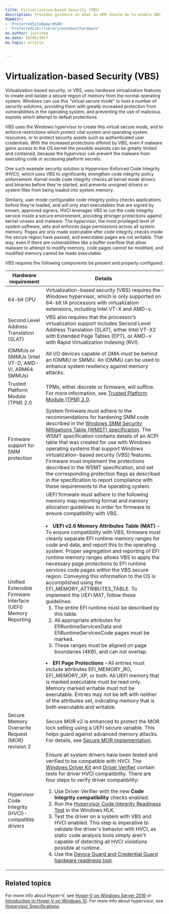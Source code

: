 ```yaml
---
title: Virtualization-based Security (VBS)
description: Provides guidance on what an OEM should do to enable VBS
MSHAttr:
- 'PreferredSiteName:MSDN'
- 'PreferredLib:/library/windows/hardware'
ms.author: justinha
ms.date: 10/05/2017
ms.topic: article


---
```


# Virtualization-based Security (VBS)
Virtualization-based security, or VBS, uses hardware virtualization features to create and isolate a secure region of memory from the normal operating system. Windows can use this "virtual secure mode" to host a number of security solutions, providing them with greatly increased protection from vulnerabilities in the operating system, and preventing the use of malicious exploits which attempt to defeat protections. 

VBS uses the Windows hypervisor to create this virtual secure mode, and to enforce restrictions which protect vital system and operating system resources, or to protect security assets such as authenticated user credentials. With the increased protections offered by VBS, even if malware gains access to the OS kernel the possible exploits can be greatly limited and contained, because the hypervisor can prevent the malware from executing code or accessing platform secrets.

One such example security solution is Hypervisor-Enforced Code Integrity (HVCI), which uses VBS to significantly strengthen code integrity policy enforcement.  Kernel mode code integrity checks all kernel mode drivers and binaries before they're started, and prevents unsigned drivers or system files from being loaded into system memory. 

Similarly, user mode configurable code integrity policy checks applications before they're loaded, and will only start executables that are signed by known, approved signers. HVCI leverages VBS to run the code integrity service inside a secure environment, providing stronger protections against kernel viruses and malware. The hypervisor, the most privileged level of system software, sets and enforces page permissions across all system memory. Pages are only made executable after code integrity checks inside the secure region have passed, and executable pages are not writable. That way, even if there are vulnerabilities like a buffer overflow that allow malware to attempt to modify memory, code pages cannot be modified, and modified memory cannot be made executable.

VBS requires the following components be present and properly configured.

| Hardware requirement | Details |
|----------------------|---------|
| 64-bit CPU | Virtualization-based security (VBS) requires the Windows hypervisor, which is only supported on 64-bit IA processors with virtualization extensions, including Intel VT-X and AMD-v. |
| Second Level Address Translation (SLAT) | VBS also requires that the processor’s virtualization support includes Second Level Address Translation (SLAT), either Intel VT-X2 with Extended Page Tables (EPT), or AMD-v with Rapid Virtualization Indexing (RVI). |
| IOMMUs or SMMUs (Intel VT-D, AMD-Vi, ARM64 SMMUs) | All I/O devices capable of DMA must be behind an IOMMU or SMMU.  An IOMMU can be used to enhance system resiliency against memory attacks. |
| Trusted Platform Module (TPM) 2.0 | TPMs, either discrete or firmware, will suffice. For more information, see [Trusted Platform Module (TPM) 2.0](OEM-TPM.md). |
| Firmware support for SMM protection | System firmware must adhere to the recommendations for hardening SMM code described in the [Windows SMM Security Mitigations Table (WMST) specification](https://docs.microsoft.com/en-us/windows-hardware/drivers/bringup/acpi-system-description-tables). The WSMT specification contains details of an ACPI table that was created for use with Windows operating systems that support Windows virtualization-based security (VBS) features. Firmware must implement the protections described in the WSMT specification, and set the corresponding protection flags as described in the specification to report compliance with these requirements to the operating system. |
|Unified Extensible Firmware Interface (UEFI) Memory Reporting | UEFI firmware must adhere to the following memory map reporting format and memory allocation guidelines in order for firmware to ensure compatibility with VBS. <br><br><li><b>UEFI v2.6 Memory Attributes Table (MAT) -</b> To ensure compatibility with VBS, firmware must cleanly separate EFI runtime memory ranges for code and data, and report this to the operating system.  Proper segregation and reporting of EFI runtime memory ranges allows VBS to apply the necessary page protections to EFI runtime services code pages within the VBS secure region. Conveying this information to the OS is accomplished using the EFI_MEMORY_ATTRIBUTES_TABLE. To implement the UEFI MAT, follow these guidelines:<br><ol><li>The entire EFI runtime must be described by this table.</li><li> All appropriate attributes for EfiRuntimeServicesData and EfiRuntimeServicesCode pages must be marked.</li><li>These ranges must be aligned on page boundaries (4KB), and can not overlap.</ol></li> <li><b>EFI Page Protections -</b>All entries must include attributes EFI_MEMORY_RO, EFI_MEMORY_XP, or both. All UEFI memory that is marked executable must be read only. Memory marked writable must not be executable. Entries may not be left with neither of the attributes set, indicating memory that is both executable and writable. </li> |
| Secure Memory Overwrite Request (MOR) revision 2 | Secure MOR v2 is enhanced to protect the MOR lock setting using a UEFI secure variable.  This helps guard against advanced memory attacks.  For details, see [Secure MOR implementation](https://docs.microsoft.com/en-us/windows-hardware/drivers/bringup/device-guard-requirements). |
| Hypervisor Code Integrity (HVCI)-compatible drivers | Ensure all system drivers have been tested and verified to be compatible with HVCI. The [Windows Driver Kit](https://developer.microsoft.com/en-us/windows/hardware/windows-driver-kit) and [Driver Verifier](https://docs.microsoft.com/en-us/windows-hardware/drivers/devtest/driver-verifier) contain tests for driver HVCI compatibility. There are four steps to verify driver compatibility:<br><ol><li>Use Driver Verifier with the new <b>Code Integrity compatibility </b> checks enabled.</li><li>Run the [Hypervisor Code Integrity Readiness Test](https://docs.microsoft.com/en-us/windows-hardware/test/hlk/testref/b972fc52-2468-4462-9799-6a1898808c86) in the Windows HLK.</li><li>Test the driver on a system with VBS and HVCI enabled. This step is imperative to validate the driver's behavior with HVCI, as static code analysis tools simply aren't capable of detecting all HVCI violations possible at runtime.</li><li>Use the [Device Guard and Credential Guard hardware readiness tool](https://www.microsoft.com/en-us/download/details.aspx?id=53337).</li></ol> |

## Related topics
For more info about Hyper-V, see [Hyper-V on Windows Server 2016](https://docs.microsoft.com/en-us/windows-server/virtualization/hyper-v/hyper-v-on-windows-server) or [Introduction to Hyper-V on Windows 10](https://docs.microsoft.com/en-us/virtualization/hyper-v-on-windows/about/). For more info about hypervisor, see [Hypervisor Specifications](https://docs.microsoft.com/en-us/virtualization/hyper-v-on-windows/reference/tlfs).
